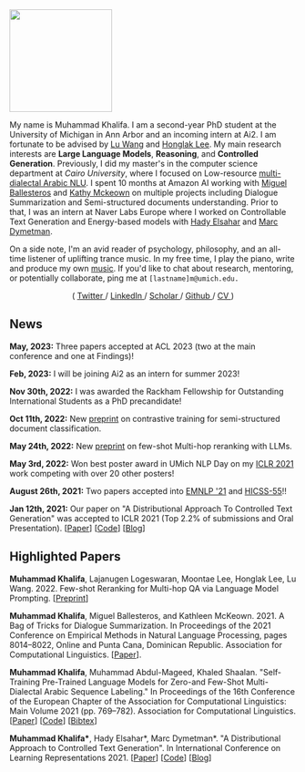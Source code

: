 <img src="https://i.imgur.com/UE1yXQ5.png" width=180 height=180>

My name is Muhammad Khalifa. I am a second-year PhD student at the University of Michigan in Ann Arbor and an incoming intern at Ai2. I am fortunate to be advised by [Lu Wang](https://web.eecs.umich.edu/~wangluxy/) and [Honglak Lee](https://web.eecs.umich.edu/~honglak/). My main research interests are **Large Language Models**, **Reasoning**, and **Controlled Generation**. Previously, I did my master's in the computer science department at *Cairo University*, where I focused on Low-resource [multi-dialectal Arabic NLU](https://www.aclweb.org/anthology/2021.eacl-main.65/). I spent 10 months at Amazon AI working with [Miguel Ballesteros](http://miguelballesteros.com/) and [Kathy Mckeown](http://www.cs.columbia.edu/~kathy/) on multiple projects including Dialogue Summarization and Semi-structured documents understanding. Prior to that, I was an intern at Naver Labs Europe where I worked on Controllable Text Generation and Energy-based models with [Hady Elsahar](https://www.hadyelsahar.io/) and [Marc Dymetman](https://scholar.google.com.eg/citations?user=D6J5pooAAAAJ&hl=en).

On a side note, I'm an avid reader of psychology, philosophy, and an all-time listener of uplifting trance music. In my free time, I play the piano, write and produce my own [music](https://soundcloud.com/muhammad-khalifa/sets/1iesbut8u66r). If you'd like to chat about research, mentoring, or potentially collaborate, ping me at `[lastname]m@umich.edu.`

<div align="center">
(
<a href="https://twitter.com/mkhalifaaaa"> Twitter </a>
/
<a href="https://linkedin.com/in/muhammaad-khalifa-9a467b100/"> LinkedIn </a>
/
<a href="https://scholar.google.com/citations?user=tnmUr30AAAAJ&hl=en"> Scholar </a>
/
<a href="https://github.com/mukhal"> Github </a>
/
<a href="#"> CV </a>
)
</div>


## News
**May, 2023:** Three papers accepted at ACL 2023 (two at the main conference and one at Findings)! 

**Feb, 2023:** I will be joining Ai2 as an intern for summer 2023!

**Nov 30th, 2022:** I was awarded the Rackham Fellowship for Outstanding International Students as a PhD precandidate!

**Oct 11th, 2022:** New [preprint](https://arxiv.org/abs/2210.05613) on contrastive training for semi-structured document classification. 

**May 24th, 2022:** New [preprint](https://arxiv.org/abs/2205.12650) on few-shot Multi-hop reranking with LLMs.

**May 3rd, 2022:** Won best poster award in UMich NLP Day on my [ICLR 2021](https://github.com/mukhal/mukhal.github.io/raw/new-template/iclr2021-nlp%20day-posert.pdf) work competing with over 20 other posters!

**August 26th, 2021:** Two papers accepted into [EMNLP '21](http://2021.emnlp.org/) and [HICSS-55](https://hicss.hawaii.edu/)!!

**Jan 12th, 2021:** Our paper on "A Distributional Approach To Controlled Text Generation" was accepted to ICLR 2021 (Top 2.2% of submissions and Oral Presentation). [[Paper](https://openreview.net/forum?id=jWkw45-9AbL)] [[Code](https://github.com/naver/gdc)] [[Blog](https://europe.naverlabs.com/blog/debiasing-large-pretrained-language-models-using-distributional-control/)]

<!--- **August 7th, 2021:** Successfully defended my masters thesis!! --->

<!--- **March 1st, 2021:** My internship at Amazon AI was extended. Excited to be working with [Yogarshi Vyas](https://scholar.google.com/citations?user=k6k7i1IAAAAJ&hl=en) and [Shuai Wang](https://www.amazon.science/author/shuai-wang) on zero-shot classification and semi-structured language models pre-training. --->

<!--- **Jan 10th, 2021:** My paper on Zero-shot multi-dialectal Arabic sequence labeling was accepted to EACL 2021! [[Paper](https://www.aclweb.org/anthology/2021.eacl-main.65/)] [[Code](https://github.com/mohammadKhalifa/zero-shot-arabic-dialects)] [[Bibtex](https://www.aclweb.org/anthology/2021.eacl-main.65.bib)] --->

<!--- **October 12th, 2020:** Started an applied scientist internship at Amazon AI, working with Miguel Ballesteros and Kathleen Mckeown. --->

## Highlighted Papers
**Muhammad Khalifa**, Lajanugen Logeswaran, Moontae Lee, Honglak Lee, Lu Wang. 2022. Few-shot Reranking for Multi-hop QA via Language Model Prompting. [[Preprint](https://arxiv.org/abs/2205.12650)]


**Muhammad Khalifa**, Miguel Ballesteros, and Kathleen McKeown. 2021. A Bag of Tricks for Dialogue Summarization. In Proceedings of the 2021 Conference on Empirical Methods in Natural Language Processing, pages 8014–8022, Online and Punta Cana, Dominican Republic. Association for Computational Linguistics. [[Paper](https://aclanthology.org/2021.emnlp-main.631/)].


**Muhammad Khalifa**, Muhammad Abdul-Mageed, Khaled Shaalan. "Self-Training Pre-Trained Language Models for Zero-and Few-Shot Multi-Dialectal Arabic Sequence Labeling." In Proceedings of the 16th Conference of the European Chapter of the Association for Computational Linguistics: Main Volume 2021 (pp. 769–782). Association for Computational Linguistics. [[Paper](https://www.aclweb.org/anthology/2021.eacl-main.65/)] [[Code](https://github.com/mohammadKhalifa/zero-shot-arabic-dialects)] [[Bibtex](https://www.aclweb.org/anthology/2021.eacl-main.65.bib)]

**Muhammad Khalifa\***, Hady Elsahar\*, Marc Dymetman\*. "A Distributional Approach to Controlled Text Generation". In International Conference on Learning Representations 2021. [[Paper](https://openreview.net/forum?id=jWkw45-9AbL)] [[Code](https://github.com/naver/gdc)] [[Blog](https://europe.naverlabs.com/blog/debiasing-large-pretrained-language-models-using-distributional-control/)]

<!--- Mustafa Jarrar, Eman Karajah, **Muhammad Khalifa**, Khaled Shaalan. "Extracting Synonyms from Bilingual Dictionaries". In Proceedings of the 11th International Global Wordnet Conference (GWC2021). Global Wordnet Association (2021). [[Paper](https://arxiv.org/abs/2012.00600)] --->

<!--- **Muhammad Khalifa**, Khaled Shaalan. "Character Convolutions for Arabic Named Entity Recognition with Long Short-Term Memory Networks". In Speech & Language, Volume 58, 2019, Pages 335-346, ISSN 0885-2308. [[Paper](https://www.researchgate.net/publication/333326547_Character_Convolutions_for_Arabic_Named_Entity_Recognition_with_Long_Short-Term_Memory_Networks)] --->

